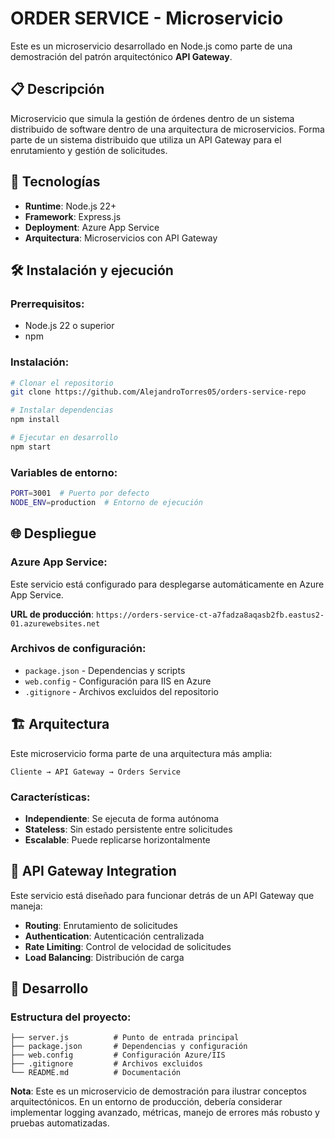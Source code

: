# ORDER SERVICE - Microservicio

Este es un microservicio desarrollado en Node.js como parte de una demostración del patrón arquitectónico **API Gateway**.

## 📋 Descripción

Microservicio que simula la gestión de órdenes dentro de un sistema distribuido de software dentro de una arquitectura de microservicios. Forma parte de un sistema distribuido que utiliza un API Gateway para el enrutamiento y gestión de solicitudes.

## 🚀 Tecnologías

- **Runtime**: Node.js 22+
- **Framework**: Express.js
- **Deployment**: Azure App Service
- **Arquitectura**: Microservicios con API Gateway

## 🛠️ Instalación y ejecución

### Prerrequisitos:

- Node.js 22 o superior
- npm

### Instalación:

```bash
# Clonar el repositorio
git clone https://github.com/AlejandroTorres05/orders-service-repo

# Instalar dependencias
npm install

# Ejecutar en desarrollo
npm start
```

### Variables de entorno:

```bash
PORT=3001  # Puerto por defecto
NODE_ENV=production  # Entorno de ejecución
```

## 🌐 Despliegue

### Azure App Service:

Este servicio está configurado para desplegarse automáticamente en Azure App Service.

**URL de producción**: `https://orders-service-ct-a7fadza8aqasb2fb.eastus2-01.azurewebsites.net`

### Archivos de configuración:

- `package.json` - Dependencias y scripts
- `web.config` - Configuración para IIS en Azure
- `.gitignore` - Archivos excluidos del repositorio

## 🏗️ Arquitectura

Este microservicio forma parte de una arquitectura más amplia:

```
Cliente → API Gateway → Orders Service
```

### Características:

- **Independiente**: Se ejecuta de forma autónoma
- **Stateless**: Sin estado persistente entre solicitudes
- **Escalable**: Puede replicarse horizontalmente

## 🤝 API Gateway Integration

Este servicio está diseñado para funcionar detrás de un API Gateway que maneja:

- **Routing**: Enrutamiento de solicitudes
- **Authentication**: Autenticación centralizada
- **Rate Limiting**: Control de velocidad de solicitudes
- **Load Balancing**: Distribución de carga

## 📝 Desarrollo

### Estructura del proyecto:

```
├── server.js          # Punto de entrada principal
├── package.json       # Dependencias y configuración
├── web.config         # Configuración Azure/IIS
├── .gitignore         # Archivos excluidos
└── README.md          # Documentación
```

**Nota**: Este es un microservicio de demostración para ilustrar conceptos arquitectónicos. En un entorno de producción, debería considerar implementar logging avanzado, métricas, manejo de errores más robusto y pruebas automatizadas.
